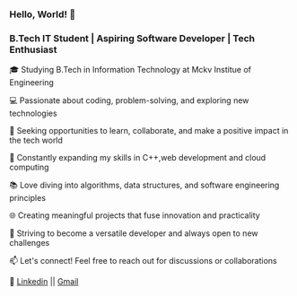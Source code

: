### Hello, World! 👋

<h3> B.Tech IT Student | Aspiring Software Developer | Tech Enthusiast </h3> 

🎓 Studying B.Tech in Information Technology at Mckv Institue of Engineering

💻 Passionate about coding, problem-solving, and exploring new technologies

🌟 Seeking opportunities to learn, collaborate, and make a positive impact in the tech world

🚀 Constantly expanding my skills in C++,web development and cloud computing

📚 Love diving into algorithms, data structures, and software engineering principles

🌐 Creating meaningful projects that fuse innovation and practicality

🎯 Striving to become a versatile developer and always open to new challenges

📫 Let's connect! Feel free to reach out for discussions or collaborations

🌟 [Linkedin](linkedin.com/in/ankita-sinha-ray-911820236) || [Gmail](ankitasinharay3@gmail.com)

